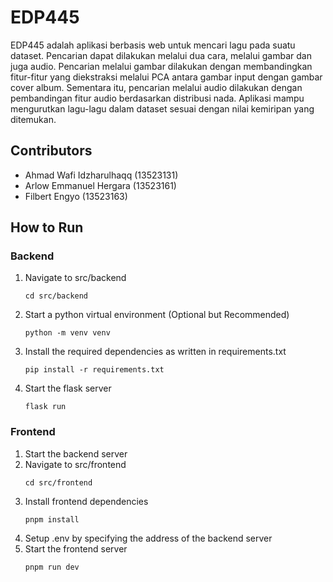 # EDP445

EDP445 adalah aplikasi berbasis web untuk mencari lagu pada suatu dataset. Pencarian dapat dilakukan melalui dua cara, melalui gambar dan juga audio. Pencarian melalui gambar dilakukan dengan membandingkan fitur-fitur yang diekstraksi melalui PCA antara gambar input dengan gambar cover album. Sementara itu, pencarian melalui audio dilakukan dengan pembandingan fitur audio berdasarkan distribusi nada. Aplikasi mampu mengurutkan lagu-lagu dalam dataset sesuai dengan nilai kemiripan yang ditemukan.

## Contributors
- Ahmad Wafi Idzharulhaqq (13523131)
- Arlow Emmanuel Hergara (13523161)
- Filbert Engyo (13523163)

## How to Run

### Backend
1. Navigate to src/backend
   ```
   cd src/backend
   ```
2. Start a python virtual environment (Optional but Recommended)
   ```
   python -m venv venv
   ```
3. Install the required dependencies as written in requirements.txt
   ```
   pip install -r requirements.txt
   ```
4. Start the flask server
   ```
   flask run
   ```

### Frontend
1. Start the backend server
2. Navigate to src/frontend
   ```
   cd src/frontend
   ```
3. Install frontend dependencies
   ```
   pnpm install
   ```
4. Setup .env by specifying the address of the backend server
5. Start the frontend server
   ```
   pnpm run dev
   ```
